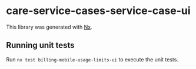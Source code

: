 # care-service-cases-service-case-ui

This library was generated with [Nx](https://nx.dev).

## Running unit tests

Run `nx test billing-mobile-usage-limits-ui` to execute the unit tests.
